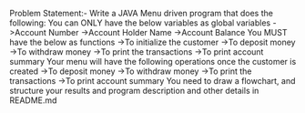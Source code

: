 Problem Statement:-
Write a JAVA Menu driven program that does the following:
You can ONLY have the below variables as global variables
->Account Number
->Account Holder Name
->Account Balance
You MUST have the below as functions
->To initialize the customer
->To deposit money
->To withdraw money
->To print the transactions
->To print account summary
Your menu will have the following operations once the customer is created
->To deposit money
->To withdraw money
->To print the transactions
->To print account summary
You need to draw a flowchart, and structure your results and program description and other details in README.md

